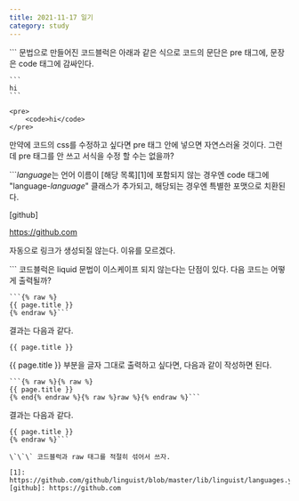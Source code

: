 ```yaml
---
title: 2021-11-17 일기
category: study
---
```


\`\`\` 문법으로 만들어진 코드블럭은 아래과 같은 식으로 코드의 문단은 pre 태그에, 문장은 code 태그에 감싸인다.

````
```
hi
```
````

```
<pre>
    <code>hi</code>
</pre>
```

만약에 코드의 css를 수정하고 싶다면 pre 태그 안에 넣으면 자연스러울 것이다.
그런데 pre 태그를 안 쓰고 서식을 수정 할 수는 없을까?

\`\`\`*language*는 언어 이름이 [해당 목록][1]에 포함되지 않는 경우엔 code 태그에 "language-*language*" 클래스가 추가되고, 해당되는 경우엔 특별한 포맷으로 치환된다.


[github]

https://github.com

자동으로 링크가 생성되질 않는다.
이유를 모르겠다.

\`\`\` 코드블럭은 liquid 문법이 이스케이프 되지 않는다는 단점이 있다.  다음 코드는 어떻게 출력될까?
````
```{% raw %}
{{ page.title }}
{% endraw %}```
````

결과는 다음과 같다.
```
{{ page.title }}
```

\{\{ page.title \}\} 부분을 글자 그대로 출력하고 싶다면, 다음과 같이 작성하면 된다.

````
```{% raw %}{% raw %}
{{ page.title }}
{% end{% endraw %}{% raw %}raw %}{% endraw %}```
````

결과는 다음과 같다.
```{% raw %}
{{ page.title }}
{% endraw %}```

\`\`\` 코드블럭과 raw 태그를 적절히 섞어서 쓰자.

[1]: https://github.com/github/linguist/blob/master/lib/linguist/languages.yml/
[github]: https://github.com
